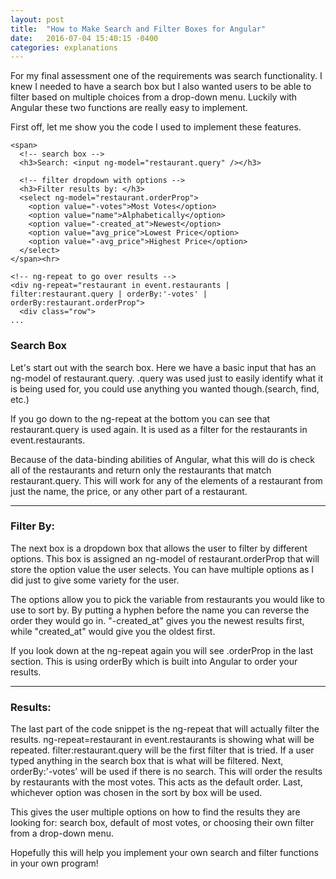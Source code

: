 ```yaml
---
layout: post
title:  "How to Make Search and Filter Boxes for Angular"
date:   2016-07-04 15:40:15 -0400
categories: explanations
---
```


<p>For my final assessment one of the requirements was search functionality. I knew I needed to have a search box but I also wanted users to be able to filter based on multiple choices from a drop-down menu. Luckily with Angular these two functions are really easy to implement.</p>

<p>First off, let me show you the code I used to implement these features.</p>

    <span>
      <!-- search box -->
      <h3>Search: <input ng-model="restaurant.query" /></h3>

      <!-- filter dropdown with options -->
      <h3>Filter results by: </h3>
      <select ng-model="restaurant.orderProp">
        <option value="-votes">Most Votes</option>
        <option value="name">Alphabetically</option>
        <option value="-created_at">Newest</option>
        <option value="avg_price">Lowest Price</option>
        <option value="-avg_price">Highest Price</option>
      </select>
    </span><hr>

    <!-- ng-repeat to go over results -->
    <div ng-repeat="restaurant in event.restaurants | filter:restaurant.query | orderBy:'-votes' | orderBy:restaurant.orderProp">
      <div class="row">
    ...

<h3>Search Box</h3>
<p>Let's start out with the search box. Here we have a basic input that has an ng-model of restaurant.query. .query was used just to easily identify what it is being used for, you could use anything you wanted though.(search, find, etc.)</p>
<p>If you go down to the ng-repeat at the bottom you can see that restaurant.query is used again. It is used as a filter for the restaurants in event.restaurants.</p>
<p>Because of the data-binding abilities of Angular, what this will do is check all of the restaurants and return only the restaurants that match restaurant.query. This will work for any of the elements of a restaurant from just the name, the price, or any other part of a restaurant. </p>
<hr>

<h3>Filter By:</h3>
<p>The next box is a dropdown box that allows the user to filter by different options. This box is assigned an ng-model of restaurant.orderProp that will store the option value the user selects. You can have multiple options as I did just to give some variety for the user.<p>
<p>The options allow you to pick the variable from restaurants you would like to use to sort by. By putting a hyphen before the name you can reverse the order they would go in. "-created_at" gives you the newest results first, while "created_at" would give you the oldest first.</p>
<p>If you look down at the ng-repeat again you will see .orderProp in the last section. This is using orderBy which is built into Angular to order your results.
<hr>

<h3>Results:</h3>
<p>The last part of the code snippet is the ng-repeat that will actually filter the results. ng-repeat=restaurant in event.restaurants is showing what will be repeated. filter:restaurant.query will be the first filter that is tried. If a user typed anything in the search box that is what will be filtered. Next, orderBy:'-votes' will be used if there is no search. This will order the results by restaurants with the most votes. This acts as the default order. Last, whichever option was chosen in the sort by box will be used.</p>
<p>This gives the user multiple options on how to find the results they are looking for: search box, default of most votes, or choosing their own filter from a drop-down menu.</p>

<p>Hopefully this will help you implement your own search and filter functions in your own program!</p>
